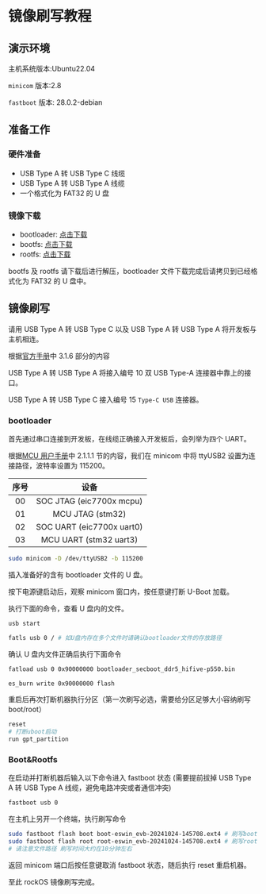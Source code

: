 # 镜像刷写教程

## 演示环境

主机系统版本:Ubuntu22.04

`minicom` 版本:2.8

`fastboot` 版本: 28.0.2-debian

## 准备工作

### 硬件准备

- USB Type A 转 USB Type C 线缆
- USB Type A 转 USB Type A 线缆
- 一个格式化为 FAT32 的 U 盘

### 镜像下载

- bootloader: [点击下载](https://mirror.iscas.ac.cn/rockos/extra/images/evb1/20241030/20241024/bootloader_secboot_ddr5_hifive-p550.bin)
- bootfs: [点击下载](https://mirror.iscas.ac.cn/rockos/extra/images/evb1/20241030/20241024/boot-eswin_evb-20241024-145708.ext4.zst)
- rootfs: [点击下载](https://mirror.iscas.ac.cn/rockos/extra/images/evb1/20241030/20241024/root-eswin_evb-20241024-145708.ext4.zst)

bootfs 及 rootfs 请下载后进行解压，bootloader 文件下载完成后请拷贝到已经格式化为 FAT32 的 U 盘中。

## 镜像刷写

请用 USB Type A 转 USB Type C 以及 USB Type A 转 USB Type A 将开发板与主机相连。

根据[官方手册](https://sifive.cdn.prismic.io/sifive/ZxLYXYF3NbkBXux1_HF106_user_guide_V1p0_zh_Final.pdf)中 3.1.6 部分的内容

USB Type A 转 USB Type A 将接入编号 10 双 USB Type-A 连接器中靠上的接口。

USB Type A 转 USB Type C 接入编号 15 `Type-C USB` 连接器。

### bootloader

首先通过串口连接到开发板，在线缆正确接入开发板后，会列举为四个 UART。

<!-- ![tty](./image%20for%20flash/tty.png) -->

根据[MCU 用户手册](https://www.sifive.cn/api/document-file?uid=premier-p550-mcu-user-manual)中 2.1.1.1 节的内容，我们在 minicom 中将 ttyUSB2 设置为连接路径，波特率设置为 115200。

<!-- ![uart](./image%20for%20flash/uart.png) -->
| 序号 | 设备 |
| :-: | :-: |
| 00 | SOC JTAG (eic7700x mcpu) |
| 01 | MCU JTAG (stm32) |
| 02 | SOC UART (eic7700x uart0) |
| 03 | MCU UART (stm32 uart3) |

```bash
sudo minicom -D /dev/ttyUSB2 -b 115200
```

插入准备好的含有 bootloader 文件的 U 盘。

按下电源键启动后，观察 minicom 窗口内，按任意键打断 U-Boot 加载。

<!-- ![interrupt](./image%20for%20flash/Interrupt.png) -->

执行下面的命令，查看 U 盘内的文件。

```bash
usb start

fatls usb 0 / # 如U盘内存在多个文件时请确认bootloader文件的存放路径
```

<!-- ![usb](./image%20for%20flash/check-usb.png) -->

确认 U 盘内文件正确后执行下面命令

```bash
fatload usb 0 0x90000000 bootloader_secboot_ddr5_hifive-p550.bin

es_burn write 0x90000000 flash
```

重启后再次打断机器执行分区（第一次刷写必选，需要给分区足够大小容纳刷写 boot/root）

```bash
reset 
# 打断uboot启动
run gpt_partition 
```

<!-- ![partition](./image%20for%20flash/gpt_partition.png) -->

### Boot&Rootfs

在启动并打断机器后输入以下命令进入 fastboot 状态 (需要提前拔掉 USB Type A 转 USB Type A 线缆，避免电路冲突或者通信冲突)

```bash
fastboot usb 0
```

<!-- ![fastboot](./image%20for%20flash/fastboot0.png) -->

在主机上另开一个终端，执行刷写命令

```bash
sudo fastboot flash boot boot-eswin_evb-20241024-145708.ext4 # 刷写boot
sudo fastboot flash root root-eswin_evb-20241024-145708.ext4 # 刷写rootfs
# 请注意文件路径 刷写时间大约在10分钟左右
```

返回 minicom 端口后按任意键取消 fastboot 状态，随后执行 reset 重启机器。

至此 rockOS 镜像刷写完成。

<!-- ![neofetch](./image%20for%20flash/neofetch.png) -->